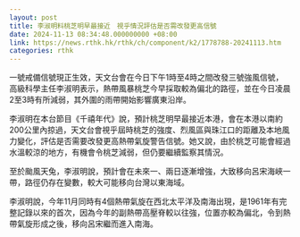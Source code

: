 ```yaml
---
layout: post
title: 李淑明料桃芝明早最接近　視乎情況評估是否需改發更高信號
date: 2024-11-13 08:34:48.000000000 +08:00
link: https://news.rthk.hk/rthk/ch/component/k2/1778788-20241113.htm
categories: rthk
---
```


一號戒備信號現正生效，天文台會在今日下午1時至4時之間改發三號強風信號，高級科學主任李淑明表示，熱帶風暴桃芝今早採取較為偏北的路徑，並在今日凌晨2至3時有所減弱，其外圍的雨帶開始影響廣東沿岸。

李淑明在本台節目《千禧年代》說，預計桃芝明早最接近本港，會在本港以南約200公里內掠過，天文台會視乎屆時桃芝的強度、烈風區與珠江口的距離及本地風力變化，評估是否需要改發更高熱帶氣旋警告信號。她又說，由於桃芝可能會經過水溫較涼的地方，有機會令桃芝減弱，但仍要繼續監察其情況。

至於颱風天兔，李淑明說，預計會在未來一、兩日逐漸增強，大致移向呂宋海峽一帶，路徑仍存在變數，較大可能移向台灣以東海域。

李淑明說，今年11月同時有4個熱帶氣旋在西北太平洋及南海出現，是1961年有完整記錄以來的首次，因為今年的副熱帶高壓脊較以往強，位置亦較為偏北，令到熱帶氣旋形成之後，移向呂宋繼而進入南海。
